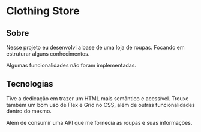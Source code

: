 # Clothing Store

## Sobre

Nesse projeto eu desenvolvi a base de uma loja de roupas. Focando em estruturar alguns conhecimentos.

Algumas funcionalidades não foram implementadas.

## Tecnologias

Tive a dedicação em trazer um HTML mais semântico e acessível. Trouxe também um bom uso de Flex e Grid no CSS, além de outras funcionalidades dentro do mesmo.

Além de consumir uma API que me fornecia as roupas e suas informações. 